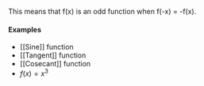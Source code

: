 This means that f(x) is an odd function when f(-x) = -f(x).

#### Examples
- [[Sine]] function
- [[Tangent]] function
- [[Cosecant]] function
- $f(x) = x^3$
